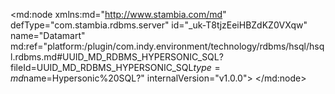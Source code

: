 <?xml version="1.0" encoding="UTF-8"?>
<md:node xmlns:md="http://www.stambia.com/md" defType="com.stambia.rdbms.server" id="_uk-T8tjzEeiHBZdKZ0VXqw" name="Datamart" md:ref="platform:/plugin/com.indy.environment/technology/rdbms/hsql/hsql.rdbms.md#UUID_MD_RDBMS_HYPERSONIC_SQL?fileId=UUID_MD_RDBMS_HYPERSONIC_SQL$type=md$name=Hypersonic%20SQL?" internalVersion="v1.0.0">
  <attribute defType="com.stambia.rdbms.server.url" id="_uk-T89jzEeiHBZdKZ0VXqw" value="jdbc:hsqldb:hsql://localhost:62211"/>
  <attribute defType="com.stambia.rdbms.server.driver" id="_uk-T9NjzEeiHBZdKZ0VXqw" value="org.hsqldb.jdbcDriver"/>
  <attribute defType="com.stambia.rdbms.server.password" id="_uk-T9djzEeiHBZdKZ0VXqw" value="3951C0D79B227B95C1DC348DD0BCE8F1"/>
  <attribute defType="com.stambia.rdbms.server.module" id="_9xvKkHbFEeqWJJXkTfAvJw" value="HSQL"/>
  <node defType="com.stambia.rdbms.schema" id="_uk-6wNjzEeiHBZdKZ0VXqw" name="LOAD_FILES">
    <attribute defType="com.stambia.rdbms.schema.name" id="_uk-6wdjzEeiHBZdKZ0VXqw" value="LOAD_FILES"/>
    <attribute defType="com.stambia.rdbms.schema.rejectMask" id="_uk-6wtjzEeiHBZdKZ0VXqw" value="R_[targetName]"/>
    <attribute defType="com.stambia.rdbms.schema.loadMask" id="_uk-6w9jzEeiHBZdKZ0VXqw" value="L[number]_[targetName]"/>
    <attribute defType="com.stambia.rdbms.schema.integrationMask" id="_uk-6xNjzEeiHBZdKZ0VXqw" value="I_[targetName]"/>
    <node defType="com.stambia.rdbms.datastore" id="_S8VHQdj0EeiHBZdKZ0VXqw" name="DATA_FILE2">
      <attribute defType="com.stambia.rdbms.datastore.name" id="_S8VuUNj0EeiHBZdKZ0VXqw" value="DATA_FILE2"/>
      <attribute defType="com.stambia.rdbms.datastore.type" id="_S8VuUdj0EeiHBZdKZ0VXqw" value="TABLE"/>
      <node defType="com.stambia.rdbms.column" id="_S8Z_wNj0EeiHBZdKZ0VXqw" name="ID_RECORD" position="1">
        <attribute defType="com.stambia.rdbms.column.name" id="_S8Z_wdj0EeiHBZdKZ0VXqw" value="ID_RECORD"/>
        <attribute defType="com.stambia.rdbms.column.nullable" id="_S8Z_wtj0EeiHBZdKZ0VXqw" value="0"/>
        <attribute defType="com.stambia.rdbms.column.digits" id="_S8Z_w9j0EeiHBZdKZ0VXqw" value="0"/>
        <attribute defType="com.stambia.rdbms.column.autoGenerated" id="_S8Z_xNj0EeiHBZdKZ0VXqw" value="false"/>
        <attribute defType="com.stambia.rdbms.column.autoIncrement" id="_S8Z_xdj0EeiHBZdKZ0VXqw" value="true"/>
        <attribute defType="com.stambia.rdbms.column.type" id="_S8Z_xtj0EeiHBZdKZ0VXqw" value="INTEGER"/>
        <attribute defType="com.stambia.rdbms.column.size" id="_S8Z_x9j0EeiHBZdKZ0VXqw" value="32"/>
      </node>
      <node defType="com.stambia.rdbms.column" id="_S8Z_yNj0EeiHBZdKZ0VXqw" name="FILE_ID" position="2">
        <attribute defType="com.stambia.rdbms.column.name" id="_S8Z_ydj0EeiHBZdKZ0VXqw" value="FILE_ID"/>
        <attribute defType="com.stambia.rdbms.column.nullable" id="_S8Z_ytj0EeiHBZdKZ0VXqw" value="1"/>
        <attribute defType="com.stambia.rdbms.column.digits" id="_S8Z_y9j0EeiHBZdKZ0VXqw" value="0"/>
        <attribute defType="com.stambia.rdbms.column.autoGenerated" id="_S8Z_zNj0EeiHBZdKZ0VXqw" value="false"/>
        <attribute defType="com.stambia.rdbms.column.autoIncrement" id="_S8am0Nj0EeiHBZdKZ0VXqw" value="false"/>
        <attribute defType="com.stambia.rdbms.column.type" id="_S8am0dj0EeiHBZdKZ0VXqw" value="INTEGER"/>
        <attribute defType="com.stambia.rdbms.column.size" id="_S8am0tj0EeiHBZdKZ0VXqw" value="32"/>
      </node>
      <node defType="com.stambia.rdbms.column" id="_S8am09j0EeiHBZdKZ0VXqw" name="LAST_NAME" position="3">
        <attribute defType="com.stambia.rdbms.column.name" id="_S8am1Nj0EeiHBZdKZ0VXqw" value="LAST_NAME"/>
        <attribute defType="com.stambia.rdbms.column.nullable" id="_S8am1dj0EeiHBZdKZ0VXqw" value="1"/>
        <attribute defType="com.stambia.rdbms.column.autoGenerated" id="_S8am1tj0EeiHBZdKZ0VXqw" value="false"/>
        <attribute defType="com.stambia.rdbms.column.autoIncrement" id="_S8am19j0EeiHBZdKZ0VXqw" value="false"/>
        <attribute defType="com.stambia.rdbms.column.type" id="_S8am2Nj0EeiHBZdKZ0VXqw" value="VARCHAR"/>
        <attribute defType="com.stambia.rdbms.column.size" id="_S8am2dj0EeiHBZdKZ0VXqw" value="100"/>
      </node>
      <node defType="com.stambia.rdbms.column" id="_S8am2tj0EeiHBZdKZ0VXqw" name="FIRST_NAME" position="4">
        <attribute defType="com.stambia.rdbms.column.name" id="_S8am29j0EeiHBZdKZ0VXqw" value="FIRST_NAME"/>
        <attribute defType="com.stambia.rdbms.column.nullable" id="_S8am3Nj0EeiHBZdKZ0VXqw" value="1"/>
        <attribute defType="com.stambia.rdbms.column.autoGenerated" id="_S8am3dj0EeiHBZdKZ0VXqw" value="false"/>
        <attribute defType="com.stambia.rdbms.column.autoIncrement" id="_S8am3tj0EeiHBZdKZ0VXqw" value="false"/>
        <attribute defType="com.stambia.rdbms.column.type" id="_S8am39j0EeiHBZdKZ0VXqw" value="VARCHAR"/>
        <attribute defType="com.stambia.rdbms.column.size" id="_S8am4Nj0EeiHBZdKZ0VXqw" value="100"/>
      </node>
      <node defType="com.stambia.rdbms.column" id="_S8am4dj0EeiHBZdKZ0VXqw" name="FILE_NAME" position="5">
        <attribute defType="com.stambia.rdbms.column.name" id="_S8am4tj0EeiHBZdKZ0VXqw" value="FILE_NAME"/>
        <attribute defType="com.stambia.rdbms.column.nullable" id="_S8am49j0EeiHBZdKZ0VXqw" value="1"/>
        <attribute defType="com.stambia.rdbms.column.autoGenerated" id="_S8am5Nj0EeiHBZdKZ0VXqw" value="false"/>
        <attribute defType="com.stambia.rdbms.column.autoIncrement" id="_S8am5dj0EeiHBZdKZ0VXqw" value="false"/>
        <attribute defType="com.stambia.rdbms.column.type" id="_S8am5tj0EeiHBZdKZ0VXqw" value="VARCHAR"/>
        <attribute defType="com.stambia.rdbms.column.size" id="_S8am59j0EeiHBZdKZ0VXqw" value="100"/>
      </node>
      <node defType="com.stambia.rdbms.column" id="_S8am6Nj0EeiHBZdKZ0VXqw" name="FILE_DATE" position="6">
        <attribute defType="com.stambia.rdbms.column.name" id="_S8am6dj0EeiHBZdKZ0VXqw" value="FILE_DATE"/>
        <attribute defType="com.stambia.rdbms.column.nullable" id="_S8am6tj0EeiHBZdKZ0VXqw" value="1"/>
        <attribute defType="com.stambia.rdbms.column.autoGenerated" id="_S8am69j0EeiHBZdKZ0VXqw" value="false"/>
        <attribute defType="com.stambia.rdbms.column.autoIncrement" id="_S8am7Nj0EeiHBZdKZ0VXqw" value="false"/>
        <attribute defType="com.stambia.rdbms.column.type" id="_S8am7dj0EeiHBZdKZ0VXqw" value="CHARACTER"/>
        <attribute defType="com.stambia.rdbms.column.size" id="_S8am7tj0EeiHBZdKZ0VXqw" value="8"/>
      </node>
      <node defType="com.stambia.rdbms.column" id="_S8am79j0EeiHBZdKZ0VXqw" name="UPDATE_DATE" position="7">
        <attribute defType="com.stambia.rdbms.column.name" id="_S8am8Nj0EeiHBZdKZ0VXqw" value="UPDATE_DATE"/>
        <attribute defType="com.stambia.rdbms.column.nullable" id="_S8am8dj0EeiHBZdKZ0VXqw" value="1"/>
        <attribute defType="com.stambia.rdbms.column.autoGenerated" id="_S8am8tj0EeiHBZdKZ0VXqw" value="false"/>
        <attribute defType="com.stambia.rdbms.column.autoIncrement" id="_S8am89j0EeiHBZdKZ0VXqw" value="false"/>
        <attribute defType="com.stambia.rdbms.column.type" id="_S8am9Nj0EeiHBZdKZ0VXqw" value="TIMESTAMP"/>
        <attribute defType="com.stambia.rdbms.column.size" id="_S8am9dj0EeiHBZdKZ0VXqw" value="26"/>
      </node>
      <node defType="com.stambia.rdbms.pk" id="_S8b08Nj0EeiHBZdKZ0VXqw" name="SYS_PK_11219">
        <node defType="com.stambia.rdbms.colref" id="_S8b08dj0EeiHBZdKZ0VXqw" position="1">
          <attribute defType="com.stambia.rdbms.colref.ref" id="_S8b08tj0EeiHBZdKZ0VXqw" ref="#_S8Z_wNj0EeiHBZdKZ0VXqw?fileId=_uk-T8tjzEeiHBZdKZ0VXqw$type=md$name=ID_RECORD?"/>
        </node>
      </node>
    </node>
    <node defType="com.stambia.rdbms.datastore" id="_S8BlQdj0EeiHBZdKZ0VXqw" name="DATA_FILE3">
      <attribute defType="com.stambia.rdbms.datastore.name" id="_S8CMUNj0EeiHBZdKZ0VXqw" value="DATA_FILE3"/>
      <attribute defType="com.stambia.rdbms.datastore.type" id="_S8CMUdj0EeiHBZdKZ0VXqw" value="TABLE"/>
      <node defType="com.stambia.rdbms.column" id="_S8SD8Nj0EeiHBZdKZ0VXqw" name="ID_RECORD" position="1">
        <attribute defType="com.stambia.rdbms.column.name" id="_S8SD8dj0EeiHBZdKZ0VXqw" value="ID_RECORD"/>
        <attribute defType="com.stambia.rdbms.column.nullable" id="_S8SD8tj0EeiHBZdKZ0VXqw" value="0"/>
        <attribute defType="com.stambia.rdbms.column.digits" id="_S8SD89j0EeiHBZdKZ0VXqw" value="0"/>
        <attribute defType="com.stambia.rdbms.column.autoGenerated" id="_S8SD9Nj0EeiHBZdKZ0VXqw" value="false"/>
        <attribute defType="com.stambia.rdbms.column.autoIncrement" id="_S8SD9dj0EeiHBZdKZ0VXqw" value="true"/>
        <attribute defType="com.stambia.rdbms.column.type" id="_S8SD9tj0EeiHBZdKZ0VXqw" value="INTEGER"/>
        <attribute defType="com.stambia.rdbms.column.size" id="_S8SD99j0EeiHBZdKZ0VXqw" value="32"/>
      </node>
      <node defType="com.stambia.rdbms.column" id="_S8SD-Nj0EeiHBZdKZ0VXqw" name="FILE_ID" position="2">
        <attribute defType="com.stambia.rdbms.column.name" id="_S8SD-dj0EeiHBZdKZ0VXqw" value="FILE_ID"/>
        <attribute defType="com.stambia.rdbms.column.nullable" id="_S8SD-tj0EeiHBZdKZ0VXqw" value="1"/>
        <attribute defType="com.stambia.rdbms.column.digits" id="_S8SD-9j0EeiHBZdKZ0VXqw" value="0"/>
        <attribute defType="com.stambia.rdbms.column.autoGenerated" id="_S8SD_Nj0EeiHBZdKZ0VXqw" value="false"/>
        <attribute defType="com.stambia.rdbms.column.autoIncrement" id="_S8SD_dj0EeiHBZdKZ0VXqw" value="false"/>
        <attribute defType="com.stambia.rdbms.column.type" id="_S8SD_tj0EeiHBZdKZ0VXqw" value="INTEGER"/>
        <attribute defType="com.stambia.rdbms.column.size" id="_S8SD_9j0EeiHBZdKZ0VXqw" value="32"/>
      </node>
      <node defType="com.stambia.rdbms.column" id="_S8SEANj0EeiHBZdKZ0VXqw" name="LAST_NAME" position="3">
        <attribute defType="com.stambia.rdbms.column.name" id="_S8SEAdj0EeiHBZdKZ0VXqw" value="LAST_NAME"/>
        <attribute defType="com.stambia.rdbms.column.nullable" id="_S8SEAtj0EeiHBZdKZ0VXqw" value="1"/>
        <attribute defType="com.stambia.rdbms.column.autoGenerated" id="_S8SEA9j0EeiHBZdKZ0VXqw" value="false"/>
        <attribute defType="com.stambia.rdbms.column.autoIncrement" id="_S8SEBNj0EeiHBZdKZ0VXqw" value="false"/>
        <attribute defType="com.stambia.rdbms.column.type" id="_S8SEBdj0EeiHBZdKZ0VXqw" value="VARCHAR"/>
        <attribute defType="com.stambia.rdbms.column.size" id="_S8SEBtj0EeiHBZdKZ0VXqw" value="100"/>
      </node>
      <node defType="com.stambia.rdbms.column" id="_S8SrANj0EeiHBZdKZ0VXqw" name="FIRST_NAME" position="4">
        <attribute defType="com.stambia.rdbms.column.name" id="_S8SrAdj0EeiHBZdKZ0VXqw" value="FIRST_NAME"/>
        <attribute defType="com.stambia.rdbms.column.nullable" id="_S8SrAtj0EeiHBZdKZ0VXqw" value="1"/>
        <attribute defType="com.stambia.rdbms.column.autoGenerated" id="_S8SrA9j0EeiHBZdKZ0VXqw" value="false"/>
        <attribute defType="com.stambia.rdbms.column.autoIncrement" id="_S8SrBNj0EeiHBZdKZ0VXqw" value="false"/>
        <attribute defType="com.stambia.rdbms.column.type" id="_S8SrBdj0EeiHBZdKZ0VXqw" value="VARCHAR"/>
        <attribute defType="com.stambia.rdbms.column.size" id="_S8SrBtj0EeiHBZdKZ0VXqw" value="100"/>
      </node>
      <node defType="com.stambia.rdbms.column" id="_S8SrB9j0EeiHBZdKZ0VXqw" name="FILE_NAME" position="5">
        <attribute defType="com.stambia.rdbms.column.name" id="_S8SrCNj0EeiHBZdKZ0VXqw" value="FILE_NAME"/>
        <attribute defType="com.stambia.rdbms.column.nullable" id="_S8SrCdj0EeiHBZdKZ0VXqw" value="1"/>
        <attribute defType="com.stambia.rdbms.column.autoGenerated" id="_S8SrCtj0EeiHBZdKZ0VXqw" value="false"/>
        <attribute defType="com.stambia.rdbms.column.autoIncrement" id="_S8SrC9j0EeiHBZdKZ0VXqw" value="false"/>
        <attribute defType="com.stambia.rdbms.column.type" id="_S8SrDNj0EeiHBZdKZ0VXqw" value="VARCHAR"/>
        <attribute defType="com.stambia.rdbms.column.size" id="_S8SrDdj0EeiHBZdKZ0VXqw" value="100"/>
      </node>
      <node defType="com.stambia.rdbms.column" id="_S8SrDtj0EeiHBZdKZ0VXqw" name="FILE_DATE" position="6">
        <attribute defType="com.stambia.rdbms.column.name" id="_S8SrD9j0EeiHBZdKZ0VXqw" value="FILE_DATE"/>
        <attribute defType="com.stambia.rdbms.column.nullable" id="_S8SrENj0EeiHBZdKZ0VXqw" value="1"/>
        <attribute defType="com.stambia.rdbms.column.autoGenerated" id="_S8SrEdj0EeiHBZdKZ0VXqw" value="false"/>
        <attribute defType="com.stambia.rdbms.column.autoIncrement" id="_S8SrEtj0EeiHBZdKZ0VXqw" value="false"/>
        <attribute defType="com.stambia.rdbms.column.type" id="_S8SrE9j0EeiHBZdKZ0VXqw" value="CHARACTER"/>
        <attribute defType="com.stambia.rdbms.column.size" id="_S8SrFNj0EeiHBZdKZ0VXqw" value="8"/>
      </node>
      <node defType="com.stambia.rdbms.column" id="_S8SrFdj0EeiHBZdKZ0VXqw" name="UPDATE_DATE" position="7">
        <attribute defType="com.stambia.rdbms.column.name" id="_S8SrFtj0EeiHBZdKZ0VXqw" value="UPDATE_DATE"/>
        <attribute defType="com.stambia.rdbms.column.nullable" id="_S8SrF9j0EeiHBZdKZ0VXqw" value="1"/>
        <attribute defType="com.stambia.rdbms.column.autoGenerated" id="_S8SrGNj0EeiHBZdKZ0VXqw" value="false"/>
        <attribute defType="com.stambia.rdbms.column.autoIncrement" id="_S8SrGdj0EeiHBZdKZ0VXqw" value="false"/>
        <attribute defType="com.stambia.rdbms.column.type" id="_S8SrGtj0EeiHBZdKZ0VXqw" value="TIMESTAMP"/>
        <attribute defType="com.stambia.rdbms.column.size" id="_S8SrG9j0EeiHBZdKZ0VXqw" value="26"/>
      </node>
      <node defType="com.stambia.rdbms.pk" id="_S8UgMNj0EeiHBZdKZ0VXqw" name="SYS_PK_11221">
        <node defType="com.stambia.rdbms.colref" id="_S8UgMdj0EeiHBZdKZ0VXqw" position="1">
          <attribute defType="com.stambia.rdbms.colref.ref" id="_S8UgMtj0EeiHBZdKZ0VXqw" ref="#_S8SD8Nj0EeiHBZdKZ0VXqw?fileId=_uk-T8tjzEeiHBZdKZ0VXqw$type=md$name=ID_RECORD?"/>
        </node>
      </node>
    </node>
    <node defType="com.stambia.rdbms.datastore" id="_S8dDEdj0EeiHBZdKZ0VXqw" name="DATA_FILE1">
      <attribute defType="com.stambia.rdbms.datastore.name" id="_S8dDEtj0EeiHBZdKZ0VXqw" value="DATA_FILE1"/>
      <attribute defType="com.stambia.rdbms.datastore.type" id="_S8dDE9j0EeiHBZdKZ0VXqw" value="TABLE"/>
      <node defType="com.stambia.rdbms.column" id="_S8hUgNj0EeiHBZdKZ0VXqw" name="ID_RECORD" position="1">
        <attribute defType="com.stambia.rdbms.column.name" id="_S8hUgdj0EeiHBZdKZ0VXqw" value="ID_RECORD"/>
        <attribute defType="com.stambia.rdbms.column.nullable" id="_S8hUgtj0EeiHBZdKZ0VXqw" value="0"/>
        <attribute defType="com.stambia.rdbms.column.digits" id="_S8hUg9j0EeiHBZdKZ0VXqw" value="0"/>
        <attribute defType="com.stambia.rdbms.column.autoGenerated" id="_S8hUhNj0EeiHBZdKZ0VXqw" value="false"/>
        <attribute defType="com.stambia.rdbms.column.autoIncrement" id="_S8hUhdj0EeiHBZdKZ0VXqw" value="true"/>
        <attribute defType="com.stambia.rdbms.column.type" id="_S8hUhtj0EeiHBZdKZ0VXqw" value="INTEGER"/>
        <attribute defType="com.stambia.rdbms.column.size" id="_S8hUh9j0EeiHBZdKZ0VXqw" value="32"/>
      </node>
      <node defType="com.stambia.rdbms.column" id="_S8hUiNj0EeiHBZdKZ0VXqw" name="FILE_ID" position="2">
        <attribute defType="com.stambia.rdbms.column.name" id="_S8hUidj0EeiHBZdKZ0VXqw" value="FILE_ID"/>
        <attribute defType="com.stambia.rdbms.column.nullable" id="_S8hUitj0EeiHBZdKZ0VXqw" value="1"/>
        <attribute defType="com.stambia.rdbms.column.digits" id="_S8hUi9j0EeiHBZdKZ0VXqw" value="0"/>
        <attribute defType="com.stambia.rdbms.column.autoGenerated" id="_S8hUjNj0EeiHBZdKZ0VXqw" value="false"/>
        <attribute defType="com.stambia.rdbms.column.autoIncrement" id="_S8hUjdj0EeiHBZdKZ0VXqw" value="false"/>
        <attribute defType="com.stambia.rdbms.column.type" id="_S8hUjtj0EeiHBZdKZ0VXqw" value="INTEGER"/>
        <attribute defType="com.stambia.rdbms.column.size" id="_S8hUj9j0EeiHBZdKZ0VXqw" value="32"/>
      </node>
      <node defType="com.stambia.rdbms.column" id="_S8hUkNj0EeiHBZdKZ0VXqw" name="LAST_NAME" position="3">
        <attribute defType="com.stambia.rdbms.column.name" id="_S8hUkdj0EeiHBZdKZ0VXqw" value="LAST_NAME"/>
        <attribute defType="com.stambia.rdbms.column.nullable" id="_S8hUktj0EeiHBZdKZ0VXqw" value="1"/>
        <attribute defType="com.stambia.rdbms.column.autoGenerated" id="_S8hUk9j0EeiHBZdKZ0VXqw" value="false"/>
        <attribute defType="com.stambia.rdbms.column.autoIncrement" id="_S8hUlNj0EeiHBZdKZ0VXqw" value="false"/>
        <attribute defType="com.stambia.rdbms.column.type" id="_S8hUldj0EeiHBZdKZ0VXqw" value="VARCHAR"/>
        <attribute defType="com.stambia.rdbms.column.size" id="_S8hUltj0EeiHBZdKZ0VXqw" value="100"/>
      </node>
      <node defType="com.stambia.rdbms.column" id="_S8h7kNj0EeiHBZdKZ0VXqw" name="FIRST_NAME" position="4">
        <attribute defType="com.stambia.rdbms.column.name" id="_S8h7kdj0EeiHBZdKZ0VXqw" value="FIRST_NAME"/>
        <attribute defType="com.stambia.rdbms.column.nullable" id="_S8h7ktj0EeiHBZdKZ0VXqw" value="1"/>
        <attribute defType="com.stambia.rdbms.column.autoGenerated" id="_S8h7k9j0EeiHBZdKZ0VXqw" value="false"/>
        <attribute defType="com.stambia.rdbms.column.autoIncrement" id="_S8h7lNj0EeiHBZdKZ0VXqw" value="false"/>
        <attribute defType="com.stambia.rdbms.column.type" id="_S8h7ldj0EeiHBZdKZ0VXqw" value="VARCHAR"/>
        <attribute defType="com.stambia.rdbms.column.size" id="_S8h7ltj0EeiHBZdKZ0VXqw" value="100"/>
      </node>
      <node defType="com.stambia.rdbms.column" id="_S8h7l9j0EeiHBZdKZ0VXqw" name="FILE_NAME" position="5">
        <attribute defType="com.stambia.rdbms.column.name" id="_S8h7mNj0EeiHBZdKZ0VXqw" value="FILE_NAME"/>
        <attribute defType="com.stambia.rdbms.column.nullable" id="_S8h7mdj0EeiHBZdKZ0VXqw" value="1"/>
        <attribute defType="com.stambia.rdbms.column.autoGenerated" id="_S8h7mtj0EeiHBZdKZ0VXqw" value="false"/>
        <attribute defType="com.stambia.rdbms.column.autoIncrement" id="_S8h7m9j0EeiHBZdKZ0VXqw" value="false"/>
        <attribute defType="com.stambia.rdbms.column.type" id="_S8h7nNj0EeiHBZdKZ0VXqw" value="VARCHAR"/>
        <attribute defType="com.stambia.rdbms.column.size" id="_S8h7ndj0EeiHBZdKZ0VXqw" value="100"/>
      </node>
      <node defType="com.stambia.rdbms.column" id="_S8h7ntj0EeiHBZdKZ0VXqw" name="FILE_DATE" position="6">
        <attribute defType="com.stambia.rdbms.column.name" id="_S8h7n9j0EeiHBZdKZ0VXqw" value="FILE_DATE"/>
        <attribute defType="com.stambia.rdbms.column.nullable" id="_S8h7oNj0EeiHBZdKZ0VXqw" value="1"/>
        <attribute defType="com.stambia.rdbms.column.autoGenerated" id="_S8h7odj0EeiHBZdKZ0VXqw" value="false"/>
        <attribute defType="com.stambia.rdbms.column.autoIncrement" id="_S8h7otj0EeiHBZdKZ0VXqw" value="false"/>
        <attribute defType="com.stambia.rdbms.column.type" id="_S8h7o9j0EeiHBZdKZ0VXqw" value="CHARACTER"/>
        <attribute defType="com.stambia.rdbms.column.size" id="_S8h7pNj0EeiHBZdKZ0VXqw" value="8"/>
      </node>
      <node defType="com.stambia.rdbms.column" id="_S8h7pdj0EeiHBZdKZ0VXqw" name="UPDATE_DATE" position="7">
        <attribute defType="com.stambia.rdbms.column.name" id="_S8h7ptj0EeiHBZdKZ0VXqw" value="UPDATE_DATE"/>
        <attribute defType="com.stambia.rdbms.column.nullable" id="_S8h7p9j0EeiHBZdKZ0VXqw" value="1"/>
        <attribute defType="com.stambia.rdbms.column.autoGenerated" id="_S8h7qNj0EeiHBZdKZ0VXqw" value="false"/>
        <attribute defType="com.stambia.rdbms.column.autoIncrement" id="_S8h7qdj0EeiHBZdKZ0VXqw" value="false"/>
        <attribute defType="com.stambia.rdbms.column.type" id="_S8h7qtj0EeiHBZdKZ0VXqw" value="TIMESTAMP"/>
        <attribute defType="com.stambia.rdbms.column.size" id="_S8h7q9j0EeiHBZdKZ0VXqw" value="26"/>
      </node>
      <node defType="com.stambia.rdbms.pk" id="_S8iioNj0EeiHBZdKZ0VXqw" name="SYS_PK_11217">
        <node defType="com.stambia.rdbms.colref" id="_S8iiodj0EeiHBZdKZ0VXqw" position="1">
          <attribute defType="com.stambia.rdbms.colref.ref" id="_S8iiotj0EeiHBZdKZ0VXqw" ref="#_S8hUgNj0EeiHBZdKZ0VXqw?fileId=_uk-T8tjzEeiHBZdKZ0VXqw$type=md$name=ID_RECORD?"/>
        </node>
      </node>
    </node>
    <node defType="com.stambia.rdbms.datastore" id="_a79Bgdj6EeiHBZdKZ0VXqw" name="IND_SESSION_FILE_OP_LST">
      <attribute defType="com.stambia.rdbms.datastore.name" id="_a79Bgtj6EeiHBZdKZ0VXqw" value="IND_SESSION_FILE_OP_LST"/>
      <attribute defType="com.stambia.rdbms.datastore.type" id="_a79Bg9j6EeiHBZdKZ0VXqw" value="TABLE"/>
      <node defType="com.stambia.rdbms.column" id="_a8JOwNj6EeiHBZdKZ0VXqw" name="SESS_ID" position="1">
        <attribute defType="com.stambia.rdbms.column.name" id="_a8JOwdj6EeiHBZdKZ0VXqw" value="SESS_ID"/>
        <attribute defType="com.stambia.rdbms.column.nullable" id="_a8JOwtj6EeiHBZdKZ0VXqw" value="1"/>
        <attribute defType="com.stambia.rdbms.column.autoGenerated" id="_a8JOw9j6EeiHBZdKZ0VXqw" value="false"/>
        <attribute defType="com.stambia.rdbms.column.autoIncrement" id="_a8JOxNj6EeiHBZdKZ0VXqw" value="false"/>
        <attribute defType="com.stambia.rdbms.column.type" id="_a8JOxdj6EeiHBZdKZ0VXqw" value="VARCHAR"/>
        <attribute defType="com.stambia.rdbms.column.size" id="_a8JOxtj6EeiHBZdKZ0VXqw" value="50"/>
      </node>
      <node defType="com.stambia.rdbms.column" id="_a8J10Nj6EeiHBZdKZ0VXqw" name="SESS_NAME" position="2">
        <attribute defType="com.stambia.rdbms.column.name" id="_a8J10dj6EeiHBZdKZ0VXqw" value="SESS_NAME"/>
        <attribute defType="com.stambia.rdbms.column.nullable" id="_a8J10tj6EeiHBZdKZ0VXqw" value="1"/>
        <attribute defType="com.stambia.rdbms.column.autoGenerated" id="_a8J109j6EeiHBZdKZ0VXqw" value="false"/>
        <attribute defType="com.stambia.rdbms.column.autoIncrement" id="_a8J11Nj6EeiHBZdKZ0VXqw" value="false"/>
        <attribute defType="com.stambia.rdbms.column.type" id="_a8J11dj6EeiHBZdKZ0VXqw" value="VARCHAR"/>
        <attribute defType="com.stambia.rdbms.column.size" id="_a8J11tj6EeiHBZdKZ0VXqw" value="255"/>
      </node>
      <node defType="com.stambia.rdbms.column" id="_a8J119j6EeiHBZdKZ0VXqw" name="ACT_ID" position="3">
        <attribute defType="com.stambia.rdbms.column.name" id="_a8J12Nj6EeiHBZdKZ0VXqw" value="ACT_ID"/>
        <attribute defType="com.stambia.rdbms.column.nullable" id="_a8J12dj6EeiHBZdKZ0VXqw" value="1"/>
        <attribute defType="com.stambia.rdbms.column.autoGenerated" id="_a8J12tj6EeiHBZdKZ0VXqw" value="false"/>
        <attribute defType="com.stambia.rdbms.column.autoIncrement" id="_a8J129j6EeiHBZdKZ0VXqw" value="false"/>
        <attribute defType="com.stambia.rdbms.column.type" id="_a8J13Nj6EeiHBZdKZ0VXqw" value="VARCHAR"/>
        <attribute defType="com.stambia.rdbms.column.size" id="_a8J13dj6EeiHBZdKZ0VXqw" value="50"/>
      </node>
      <node defType="com.stambia.rdbms.column" id="_a8Kc4Nj6EeiHBZdKZ0VXqw" name="ACT_NAME" position="4">
        <attribute defType="com.stambia.rdbms.column.name" id="_a8Kc4dj6EeiHBZdKZ0VXqw" value="ACT_NAME"/>
        <attribute defType="com.stambia.rdbms.column.nullable" id="_a8Kc4tj6EeiHBZdKZ0VXqw" value="1"/>
        <attribute defType="com.stambia.rdbms.column.autoGenerated" id="_a8Kc49j6EeiHBZdKZ0VXqw" value="false"/>
        <attribute defType="com.stambia.rdbms.column.autoIncrement" id="_a8Kc5Nj6EeiHBZdKZ0VXqw" value="false"/>
        <attribute defType="com.stambia.rdbms.column.type" id="_a8Kc5dj6EeiHBZdKZ0VXqw" value="VARCHAR"/>
        <attribute defType="com.stambia.rdbms.column.size" id="_a8Kc5tj6EeiHBZdKZ0VXqw" value="255"/>
      </node>
      <node defType="com.stambia.rdbms.column" id="_a8LrANj6EeiHBZdKZ0VXqw" name="ACT_ITER" position="5">
        <attribute defType="com.stambia.rdbms.column.name" id="_a8LrAdj6EeiHBZdKZ0VXqw" value="ACT_ITER"/>
        <attribute defType="com.stambia.rdbms.column.nullable" id="_a8LrAtj6EeiHBZdKZ0VXqw" value="1"/>
        <attribute defType="com.stambia.rdbms.column.digits" id="_a8LrA9j6EeiHBZdKZ0VXqw" value="0"/>
        <attribute defType="com.stambia.rdbms.column.autoGenerated" id="_a8LrBNj6EeiHBZdKZ0VXqw" value="false"/>
        <attribute defType="com.stambia.rdbms.column.autoIncrement" id="_a8LrBdj6EeiHBZdKZ0VXqw" value="false"/>
        <attribute defType="com.stambia.rdbms.column.type" id="_a8LrBtj6EeiHBZdKZ0VXqw" value="NUMERIC"/>
        <attribute defType="com.stambia.rdbms.column.size" id="_a8LrB9j6EeiHBZdKZ0VXqw" value="10"/>
      </node>
      <node defType="com.stambia.rdbms.column" id="_a8LrCNj6EeiHBZdKZ0VXqw" name="FILE_ID" position="6">
        <attribute defType="com.stambia.rdbms.column.name" id="_a8LrCdj6EeiHBZdKZ0VXqw" value="FILE_ID"/>
        <attribute defType="com.stambia.rdbms.column.nullable" id="_a8LrCtj6EeiHBZdKZ0VXqw" value="1"/>
        <attribute defType="com.stambia.rdbms.column.digits" id="_a8LrC9j6EeiHBZdKZ0VXqw" value="0"/>
        <attribute defType="com.stambia.rdbms.column.autoGenerated" id="_a8LrDNj6EeiHBZdKZ0VXqw" value="false"/>
        <attribute defType="com.stambia.rdbms.column.autoIncrement" id="_a8LrDdj6EeiHBZdKZ0VXqw" value="false"/>
        <attribute defType="com.stambia.rdbms.column.type" id="_a8LrDtj6EeiHBZdKZ0VXqw" value="NUMERIC"/>
        <attribute defType="com.stambia.rdbms.column.size" id="_a8LrD9j6EeiHBZdKZ0VXqw" value="10"/>
      </node>
      <node defType="com.stambia.rdbms.column" id="_a8MSENj6EeiHBZdKZ0VXqw" name="FILE_OPERATION" position="7">
        <attribute defType="com.stambia.rdbms.column.name" id="_a8MSEdj6EeiHBZdKZ0VXqw" value="FILE_OPERATION"/>
        <attribute defType="com.stambia.rdbms.column.nullable" id="_a8MSEtj6EeiHBZdKZ0VXqw" value="1"/>
        <attribute defType="com.stambia.rdbms.column.autoGenerated" id="_a8MSE9j6EeiHBZdKZ0VXqw" value="false"/>
        <attribute defType="com.stambia.rdbms.column.autoIncrement" id="_a8MSFNj6EeiHBZdKZ0VXqw" value="false"/>
        <attribute defType="com.stambia.rdbms.column.type" id="_a8MSFdj6EeiHBZdKZ0VXqw" value="VARCHAR"/>
        <attribute defType="com.stambia.rdbms.column.size" id="_a8MSFtj6EeiHBZdKZ0VXqw" value="50"/>
      </node>
      <node defType="com.stambia.rdbms.column" id="_a8MSF9j6EeiHBZdKZ0VXqw" name="FILE_NAME" position="8">
        <attribute defType="com.stambia.rdbms.column.name" id="_a8MSGNj6EeiHBZdKZ0VXqw" value="FILE_NAME"/>
        <attribute defType="com.stambia.rdbms.column.nullable" id="_a8MSGdj6EeiHBZdKZ0VXqw" value="1"/>
        <attribute defType="com.stambia.rdbms.column.autoGenerated" id="_a8MSGtj6EeiHBZdKZ0VXqw" value="false"/>
        <attribute defType="com.stambia.rdbms.column.autoIncrement" id="_a8MSG9j6EeiHBZdKZ0VXqw" value="false"/>
        <attribute defType="com.stambia.rdbms.column.type" id="_a8MSHNj6EeiHBZdKZ0VXqw" value="VARCHAR"/>
        <attribute defType="com.stambia.rdbms.column.size" id="_a8MSHdj6EeiHBZdKZ0VXqw" value="255"/>
      </node>
      <node defType="com.stambia.rdbms.column" id="_a8MSHtj6EeiHBZdKZ0VXqw" name="FILE_DIR" position="9">
        <attribute defType="com.stambia.rdbms.column.name" id="_a8MSH9j6EeiHBZdKZ0VXqw" value="FILE_DIR"/>
        <attribute defType="com.stambia.rdbms.column.nullable" id="_a8MSINj6EeiHBZdKZ0VXqw" value="1"/>
        <attribute defType="com.stambia.rdbms.column.autoGenerated" id="_a8MSIdj6EeiHBZdKZ0VXqw" value="false"/>
        <attribute defType="com.stambia.rdbms.column.autoIncrement" id="_a8MSItj6EeiHBZdKZ0VXqw" value="false"/>
        <attribute defType="com.stambia.rdbms.column.type" id="_a8MSI9j6EeiHBZdKZ0VXqw" value="VARCHAR"/>
        <attribute defType="com.stambia.rdbms.column.size" id="_a8MSJNj6EeiHBZdKZ0VXqw" value="255"/>
      </node>
      <node defType="com.stambia.rdbms.column" id="_a8M5INj6EeiHBZdKZ0VXqw" name="FILE_FROM_DIR" position="10">
        <attribute defType="com.stambia.rdbms.column.name" id="_a8M5Idj6EeiHBZdKZ0VXqw" value="FILE_FROM_DIR"/>
        <attribute defType="com.stambia.rdbms.column.nullable" id="_a8M5Itj6EeiHBZdKZ0VXqw" value="1"/>
        <attribute defType="com.stambia.rdbms.column.autoGenerated" id="_a8M5I9j6EeiHBZdKZ0VXqw" value="false"/>
        <attribute defType="com.stambia.rdbms.column.autoIncrement" id="_a8M5JNj6EeiHBZdKZ0VXqw" value="false"/>
        <attribute defType="com.stambia.rdbms.column.type" id="_a8M5Jdj6EeiHBZdKZ0VXqw" value="VARCHAR"/>
        <attribute defType="com.stambia.rdbms.column.size" id="_a8M5Jtj6EeiHBZdKZ0VXqw" value="255"/>
      </node>
      <node defType="com.stambia.rdbms.column" id="_a8M5J9j6EeiHBZdKZ0VXqw" name="FILE_FROM_FILE" position="11">
        <attribute defType="com.stambia.rdbms.column.name" id="_a8M5KNj6EeiHBZdKZ0VXqw" value="FILE_FROM_FILE"/>
        <attribute defType="com.stambia.rdbms.column.nullable" id="_a8M5Kdj6EeiHBZdKZ0VXqw" value="1"/>
        <attribute defType="com.stambia.rdbms.column.autoGenerated" id="_a8M5Ktj6EeiHBZdKZ0VXqw" value="false"/>
        <attribute defType="com.stambia.rdbms.column.autoIncrement" id="_a8M5K9j6EeiHBZdKZ0VXqw" value="false"/>
        <attribute defType="com.stambia.rdbms.column.type" id="_a8M5LNj6EeiHBZdKZ0VXqw" value="VARCHAR"/>
        <attribute defType="com.stambia.rdbms.column.size" id="_a8M5Ldj6EeiHBZdKZ0VXqw" value="255"/>
      </node>
      <node defType="com.stambia.rdbms.column" id="_a8M5Ltj6EeiHBZdKZ0VXqw" name="FILE_TO_DIR" position="12">
        <attribute defType="com.stambia.rdbms.column.name" id="_a8M5L9j6EeiHBZdKZ0VXqw" value="FILE_TO_DIR"/>
        <attribute defType="com.stambia.rdbms.column.nullable" id="_a8M5MNj6EeiHBZdKZ0VXqw" value="1"/>
        <attribute defType="com.stambia.rdbms.column.autoGenerated" id="_a8M5Mdj6EeiHBZdKZ0VXqw" value="false"/>
        <attribute defType="com.stambia.rdbms.column.autoIncrement" id="_a8M5Mtj6EeiHBZdKZ0VXqw" value="false"/>
        <attribute defType="com.stambia.rdbms.column.type" id="_a8M5M9j6EeiHBZdKZ0VXqw" value="VARCHAR"/>
        <attribute defType="com.stambia.rdbms.column.size" id="_a8M5NNj6EeiHBZdKZ0VXqw" value="255"/>
      </node>
      <node defType="com.stambia.rdbms.column" id="_a8M5Ndj6EeiHBZdKZ0VXqw" name="FILE_TO_FILE" position="13">
        <attribute defType="com.stambia.rdbms.column.name" id="_a8M5Ntj6EeiHBZdKZ0VXqw" value="FILE_TO_FILE"/>
        <attribute defType="com.stambia.rdbms.column.nullable" id="_a8M5N9j6EeiHBZdKZ0VXqw" value="1"/>
        <attribute defType="com.stambia.rdbms.column.autoGenerated" id="_a8M5ONj6EeiHBZdKZ0VXqw" value="false"/>
        <attribute defType="com.stambia.rdbms.column.autoIncrement" id="_a8M5Odj6EeiHBZdKZ0VXqw" value="false"/>
        <attribute defType="com.stambia.rdbms.column.type" id="_a8M5Otj6EeiHBZdKZ0VXqw" value="VARCHAR"/>
        <attribute defType="com.stambia.rdbms.column.size" id="_a8M5O9j6EeiHBZdKZ0VXqw" value="255"/>
      </node>
      <node defType="com.stambia.rdbms.column" id="_a8NgMNj6EeiHBZdKZ0VXqw" name="FILE_OPERATION_DATE" position="14">
        <attribute defType="com.stambia.rdbms.column.name" id="_a8NgMdj6EeiHBZdKZ0VXqw" value="FILE_OPERATION_DATE"/>
        <attribute defType="com.stambia.rdbms.column.nullable" id="_a8NgMtj6EeiHBZdKZ0VXqw" value="1"/>
        <attribute defType="com.stambia.rdbms.column.autoGenerated" id="_a8NgM9j6EeiHBZdKZ0VXqw" value="false"/>
        <attribute defType="com.stambia.rdbms.column.autoIncrement" id="_a8NgNNj6EeiHBZdKZ0VXqw" value="false"/>
        <attribute defType="com.stambia.rdbms.column.type" id="_a8NgNdj6EeiHBZdKZ0VXqw" value="VARCHAR"/>
        <attribute defType="com.stambia.rdbms.column.size" id="_a8NgNtj6EeiHBZdKZ0VXqw" value="25"/>
      </node>
      <node defType="com.stambia.rdbms.column" id="_a8NgN9j6EeiHBZdKZ0VXqw" name="STATUS" position="15">
        <attribute defType="com.stambia.rdbms.column.name" id="_a8NgONj6EeiHBZdKZ0VXqw" value="STATUS"/>
        <attribute defType="com.stambia.rdbms.column.nullable" id="_a8NgOdj6EeiHBZdKZ0VXqw" value="1"/>
        <attribute defType="com.stambia.rdbms.column.autoGenerated" id="_a8NgOtj6EeiHBZdKZ0VXqw" value="false"/>
        <attribute defType="com.stambia.rdbms.column.autoIncrement" id="_a8NgO9j6EeiHBZdKZ0VXqw" value="false"/>
        <attribute defType="com.stambia.rdbms.column.type" id="_a8NgPNj6EeiHBZdKZ0VXqw" value="VARCHAR"/>
        <attribute defType="com.stambia.rdbms.column.size" id="_a8NgPdj6EeiHBZdKZ0VXqw" value="35"/>
      </node>
      <node defType="com.stambia.rdbms.column" id="_a8NgPtj6EeiHBZdKZ0VXqw" name="STATUS_COMMENT" position="16">
        <attribute defType="com.stambia.rdbms.column.name" id="_a8NgP9j6EeiHBZdKZ0VXqw" value="STATUS_COMMENT"/>
        <attribute defType="com.stambia.rdbms.column.nullable" id="_a8NgQNj6EeiHBZdKZ0VXqw" value="1"/>
        <attribute defType="com.stambia.rdbms.column.autoGenerated" id="_a8NgQdj6EeiHBZdKZ0VXqw" value="false"/>
        <attribute defType="com.stambia.rdbms.column.autoIncrement" id="_a8NgQtj6EeiHBZdKZ0VXqw" value="false"/>
        <attribute defType="com.stambia.rdbms.column.type" id="_a8NgQ9j6EeiHBZdKZ0VXqw" value="VARCHAR"/>
        <attribute defType="com.stambia.rdbms.column.size" id="_a8NgRNj6EeiHBZdKZ0VXqw" value="255"/>
      </node>
      <node defType="com.stambia.rdbms.column" id="_a8NgRdj6EeiHBZdKZ0VXqw" name="STATUS_DATE" position="17">
        <attribute defType="com.stambia.rdbms.column.name" id="_a8NgRtj6EeiHBZdKZ0VXqw" value="STATUS_DATE"/>
        <attribute defType="com.stambia.rdbms.column.nullable" id="_a8OHQNj6EeiHBZdKZ0VXqw" value="1"/>
        <attribute defType="com.stambia.rdbms.column.autoGenerated" id="_a8OHQdj6EeiHBZdKZ0VXqw" value="false"/>
        <attribute defType="com.stambia.rdbms.column.autoIncrement" id="_a8OHQtj6EeiHBZdKZ0VXqw" value="false"/>
        <attribute defType="com.stambia.rdbms.column.type" id="_a8OHQ9j6EeiHBZdKZ0VXqw" value="VARCHAR"/>
        <attribute defType="com.stambia.rdbms.column.size" id="_a8OHRNj6EeiHBZdKZ0VXqw" value="25"/>
      </node>
      <node defType="com.stambia.rdbms.column" id="_a8OHRdj6EeiHBZdKZ0VXqw" name="USER_COMMENT" position="18">
        <attribute defType="com.stambia.rdbms.column.name" id="_a8OHRtj6EeiHBZdKZ0VXqw" value="USER_COMMENT"/>
        <attribute defType="com.stambia.rdbms.column.nullable" id="_a8OHR9j6EeiHBZdKZ0VXqw" value="1"/>
        <attribute defType="com.stambia.rdbms.column.autoGenerated" id="_a8OHSNj6EeiHBZdKZ0VXqw" value="false"/>
        <attribute defType="com.stambia.rdbms.column.autoIncrement" id="_a8OHSdj6EeiHBZdKZ0VXqw" value="false"/>
        <attribute defType="com.stambia.rdbms.column.type" id="_a8OHStj6EeiHBZdKZ0VXqw" value="VARCHAR"/>
        <attribute defType="com.stambia.rdbms.column.size" id="_a8OHS9j6EeiHBZdKZ0VXqw" value="255"/>
      </node>
      <node defType="com.stambia.rdbms.column" id="_a8OHTNj6EeiHBZdKZ0VXqw" name="USER_FLAG" position="19">
        <attribute defType="com.stambia.rdbms.column.name" id="_a8OHTdj6EeiHBZdKZ0VXqw" value="USER_FLAG"/>
        <attribute defType="com.stambia.rdbms.column.nullable" id="_a8OHTtj6EeiHBZdKZ0VXqw" value="1"/>
        <attribute defType="com.stambia.rdbms.column.autoGenerated" id="_a8OHT9j6EeiHBZdKZ0VXqw" value="false"/>
        <attribute defType="com.stambia.rdbms.column.autoIncrement" id="_a8OHUNj6EeiHBZdKZ0VXqw" value="false"/>
        <attribute defType="com.stambia.rdbms.column.type" id="_a8OHUdj6EeiHBZdKZ0VXqw" value="VARCHAR"/>
        <attribute defType="com.stambia.rdbms.column.size" id="_a8OHUtj6EeiHBZdKZ0VXqw" value="35"/>
      </node>
      <node defType="com.stambia.rdbms.column" id="_a8OHU9j6EeiHBZdKZ0VXqw" name="USER_DATE" position="20">
        <attribute defType="com.stambia.rdbms.column.name" id="_a8OHVNj6EeiHBZdKZ0VXqw" value="USER_DATE"/>
        <attribute defType="com.stambia.rdbms.column.nullable" id="_a8OHVdj6EeiHBZdKZ0VXqw" value="1"/>
        <attribute defType="com.stambia.rdbms.column.autoGenerated" id="_a8OHVtj6EeiHBZdKZ0VXqw" value="false"/>
        <attribute defType="com.stambia.rdbms.column.autoIncrement" id="_a8OHV9j6EeiHBZdKZ0VXqw" value="false"/>
        <attribute defType="com.stambia.rdbms.column.type" id="_a8OHWNj6EeiHBZdKZ0VXqw" value="VARCHAR"/>
        <attribute defType="com.stambia.rdbms.column.size" id="_a8OHWdj6EeiHBZdKZ0VXqw" value="25"/>
      </node>
      <node defType="com.stambia.rdbms.column" id="_a8OHWtj6EeiHBZdKZ0VXqw" name="FILE_IS_HIDDEN" position="21">
        <attribute defType="com.stambia.rdbms.column.name" id="_a8OuUNj6EeiHBZdKZ0VXqw" value="FILE_IS_HIDDEN"/>
        <attribute defType="com.stambia.rdbms.column.nullable" id="_a8OuUdj6EeiHBZdKZ0VXqw" value="1"/>
        <attribute defType="com.stambia.rdbms.column.digits" id="_a8OuUtj6EeiHBZdKZ0VXqw" value="0"/>
        <attribute defType="com.stambia.rdbms.column.autoGenerated" id="_a8OuU9j6EeiHBZdKZ0VXqw" value="false"/>
        <attribute defType="com.stambia.rdbms.column.autoIncrement" id="_a8OuVNj6EeiHBZdKZ0VXqw" value="false"/>
        <attribute defType="com.stambia.rdbms.column.type" id="_a8OuVdj6EeiHBZdKZ0VXqw" value="NUMERIC"/>
        <attribute defType="com.stambia.rdbms.column.size" id="_a8OuVtj6EeiHBZdKZ0VXqw" value="1"/>
      </node>
      <node defType="com.stambia.rdbms.column" id="_a8OuV9j6EeiHBZdKZ0VXqw" name="FILE_LAST_MODIFIED" position="22">
        <attribute defType="com.stambia.rdbms.column.name" id="_a8OuWNj6EeiHBZdKZ0VXqw" value="FILE_LAST_MODIFIED"/>
        <attribute defType="com.stambia.rdbms.column.nullable" id="_a8OuWdj6EeiHBZdKZ0VXqw" value="1"/>
        <attribute defType="com.stambia.rdbms.column.digits" id="_a8OuWtj6EeiHBZdKZ0VXqw" value="0"/>
        <attribute defType="com.stambia.rdbms.column.autoGenerated" id="_a8OuW9j6EeiHBZdKZ0VXqw" value="false"/>
        <attribute defType="com.stambia.rdbms.column.autoIncrement" id="_a8OuXNj6EeiHBZdKZ0VXqw" value="false"/>
        <attribute defType="com.stambia.rdbms.column.type" id="_a8OuXdj6EeiHBZdKZ0VXqw" value="NUMERIC"/>
        <attribute defType="com.stambia.rdbms.column.size" id="_a8OuXtj6EeiHBZdKZ0VXqw" value="20"/>
      </node>
      <node defType="com.stambia.rdbms.column" id="_a8OuX9j6EeiHBZdKZ0VXqw" name="FILE_LAST_MODIFIED_DATE" position="23">
        <attribute defType="com.stambia.rdbms.column.name" id="_a8OuYNj6EeiHBZdKZ0VXqw" value="FILE_LAST_MODIFIED_DATE"/>
        <attribute defType="com.stambia.rdbms.column.nullable" id="_a8OuYdj6EeiHBZdKZ0VXqw" value="1"/>
        <attribute defType="com.stambia.rdbms.column.autoGenerated" id="_a8OuYtj6EeiHBZdKZ0VXqw" value="false"/>
        <attribute defType="com.stambia.rdbms.column.autoIncrement" id="_a8OuY9j6EeiHBZdKZ0VXqw" value="false"/>
        <attribute defType="com.stambia.rdbms.column.type" id="_a8OuZNj6EeiHBZdKZ0VXqw" value="VARCHAR"/>
        <attribute defType="com.stambia.rdbms.column.size" id="_a8OuZdj6EeiHBZdKZ0VXqw" value="25"/>
      </node>
      <node defType="com.stambia.rdbms.column" id="_a8OuZtj6EeiHBZdKZ0VXqw" name="FILE_CAN_READ" position="24">
        <attribute defType="com.stambia.rdbms.column.name" id="_a8OuZ9j6EeiHBZdKZ0VXqw" value="FILE_CAN_READ"/>
        <attribute defType="com.stambia.rdbms.column.nullable" id="_a8OuaNj6EeiHBZdKZ0VXqw" value="1"/>
        <attribute defType="com.stambia.rdbms.column.digits" id="_a8Ouadj6EeiHBZdKZ0VXqw" value="0"/>
        <attribute defType="com.stambia.rdbms.column.autoGenerated" id="_a8Ouatj6EeiHBZdKZ0VXqw" value="false"/>
        <attribute defType="com.stambia.rdbms.column.autoIncrement" id="_a8Oua9j6EeiHBZdKZ0VXqw" value="false"/>
        <attribute defType="com.stambia.rdbms.column.type" id="_a8OubNj6EeiHBZdKZ0VXqw" value="NUMERIC"/>
        <attribute defType="com.stambia.rdbms.column.size" id="_a8Oubdj6EeiHBZdKZ0VXqw" value="1"/>
      </node>
      <node defType="com.stambia.rdbms.column" id="_a8PVYNj6EeiHBZdKZ0VXqw" name="FILE_CAN_WRITE" position="25">
        <attribute defType="com.stambia.rdbms.column.name" id="_a8PVYdj6EeiHBZdKZ0VXqw" value="FILE_CAN_WRITE"/>
        <attribute defType="com.stambia.rdbms.column.nullable" id="_a8PVYtj6EeiHBZdKZ0VXqw" value="1"/>
        <attribute defType="com.stambia.rdbms.column.digits" id="_a8PVY9j6EeiHBZdKZ0VXqw" value="0"/>
        <attribute defType="com.stambia.rdbms.column.autoGenerated" id="_a8PVZNj6EeiHBZdKZ0VXqw" value="false"/>
        <attribute defType="com.stambia.rdbms.column.autoIncrement" id="_a8PVZdj6EeiHBZdKZ0VXqw" value="false"/>
        <attribute defType="com.stambia.rdbms.column.type" id="_a8PVZtj6EeiHBZdKZ0VXqw" value="NUMERIC"/>
        <attribute defType="com.stambia.rdbms.column.size" id="_a8PVZ9j6EeiHBZdKZ0VXqw" value="1"/>
      </node>
      <node defType="com.stambia.rdbms.column" id="_a8PVaNj6EeiHBZdKZ0VXqw" name="FILE_CAN_EXECUTE" position="26">
        <attribute defType="com.stambia.rdbms.column.name" id="_a8PVadj6EeiHBZdKZ0VXqw" value="FILE_CAN_EXECUTE"/>
        <attribute defType="com.stambia.rdbms.column.nullable" id="_a8PVatj6EeiHBZdKZ0VXqw" value="1"/>
        <attribute defType="com.stambia.rdbms.column.digits" id="_a8PVa9j6EeiHBZdKZ0VXqw" value="0"/>
        <attribute defType="com.stambia.rdbms.column.autoGenerated" id="_a8PVbNj6EeiHBZdKZ0VXqw" value="false"/>
        <attribute defType="com.stambia.rdbms.column.autoIncrement" id="_a8PVbdj6EeiHBZdKZ0VXqw" value="false"/>
        <attribute defType="com.stambia.rdbms.column.type" id="_a8PVbtj6EeiHBZdKZ0VXqw" value="NUMERIC"/>
        <attribute defType="com.stambia.rdbms.column.size" id="_a8PVb9j6EeiHBZdKZ0VXqw" value="1"/>
      </node>
      <node defType="com.stambia.rdbms.column" id="_a8PVcNj6EeiHBZdKZ0VXqw" name="FILE_IS_DIRECTORY" position="27">
        <attribute defType="com.stambia.rdbms.column.name" id="_a8PVcdj6EeiHBZdKZ0VXqw" value="FILE_IS_DIRECTORY"/>
        <attribute defType="com.stambia.rdbms.column.nullable" id="_a8PVctj6EeiHBZdKZ0VXqw" value="1"/>
        <attribute defType="com.stambia.rdbms.column.digits" id="_a8PVc9j6EeiHBZdKZ0VXqw" value="0"/>
        <attribute defType="com.stambia.rdbms.column.autoGenerated" id="_a8PVdNj6EeiHBZdKZ0VXqw" value="false"/>
        <attribute defType="com.stambia.rdbms.column.autoIncrement" id="_a8PVddj6EeiHBZdKZ0VXqw" value="false"/>
        <attribute defType="com.stambia.rdbms.column.type" id="_a8PVdtj6EeiHBZdKZ0VXqw" value="NUMERIC"/>
        <attribute defType="com.stambia.rdbms.column.size" id="_a8PVd9j6EeiHBZdKZ0VXqw" value="1"/>
      </node>
      <node defType="com.stambia.rdbms.column" id="_a8P8cNj6EeiHBZdKZ0VXqw" name="FILE_LENGTH" position="28">
        <attribute defType="com.stambia.rdbms.column.name" id="_a8P8cdj6EeiHBZdKZ0VXqw" value="FILE_LENGTH"/>
        <attribute defType="com.stambia.rdbms.column.nullable" id="_a8P8ctj6EeiHBZdKZ0VXqw" value="1"/>
        <attribute defType="com.stambia.rdbms.column.digits" id="_a8P8c9j6EeiHBZdKZ0VXqw" value="0"/>
        <attribute defType="com.stambia.rdbms.column.autoGenerated" id="_a8P8dNj6EeiHBZdKZ0VXqw" value="false"/>
        <attribute defType="com.stambia.rdbms.column.autoIncrement" id="_a8P8ddj6EeiHBZdKZ0VXqw" value="false"/>
        <attribute defType="com.stambia.rdbms.column.type" id="_a8P8dtj6EeiHBZdKZ0VXqw" value="NUMERIC"/>
        <attribute defType="com.stambia.rdbms.column.size" id="_a8P8d9j6EeiHBZdKZ0VXqw" value="20"/>
      </node>
    </node>
    <node defType="com.stambia.rdbms.datastore" id="_Lu9SseKZEeiIZrZhxxfAyA" name="FILE_TO_REPLICATE">
      <attribute defType="com.stambia.rdbms.datastore.name" id="_Lu9SsuKZEeiIZrZhxxfAyA" value="FILE_TO_REPLICATE"/>
      <attribute defType="com.stambia.rdbms.datastore.type" id="_Lu9Ss-KZEeiIZrZhxxfAyA" value="TABLE"/>
      <node defType="com.stambia.rdbms.column" id="_LvDZUOKZEeiIZrZhxxfAyA" name="ID" position="1">
        <attribute defType="com.stambia.rdbms.column.name" id="_LvDZUeKZEeiIZrZhxxfAyA" value="ID"/>
        <attribute defType="com.stambia.rdbms.column.nullable" id="_LvDZUuKZEeiIZrZhxxfAyA" value="1"/>
        <attribute defType="com.stambia.rdbms.column.digits" id="_LvDZU-KZEeiIZrZhxxfAyA" value="0"/>
        <attribute defType="com.stambia.rdbms.column.autoGenerated" id="_LvDZVOKZEeiIZrZhxxfAyA" value="false"/>
        <attribute defType="com.stambia.rdbms.column.autoIncrement" id="_LvDZVeKZEeiIZrZhxxfAyA" value="false"/>
        <attribute defType="com.stambia.rdbms.column.type" id="_LvDZVuKZEeiIZrZhxxfAyA" value="NUMERIC"/>
        <attribute defType="com.stambia.rdbms.column.size" id="_LvDZV-KZEeiIZrZhxxfAyA" value="12"/>
      </node>
      <node defType="com.stambia.rdbms.column" id="_LvDZWOKZEeiIZrZhxxfAyA" name="LASTNAME" position="2">
        <attribute defType="com.stambia.rdbms.column.name" id="_LvDZWeKZEeiIZrZhxxfAyA" value="LASTNAME"/>
        <attribute defType="com.stambia.rdbms.column.nullable" id="_LvDZWuKZEeiIZrZhxxfAyA" value="1"/>
        <attribute defType="com.stambia.rdbms.column.autoGenerated" id="_LvDZW-KZEeiIZrZhxxfAyA" value="false"/>
        <attribute defType="com.stambia.rdbms.column.autoIncrement" id="_LvDZXOKZEeiIZrZhxxfAyA" value="false"/>
        <attribute defType="com.stambia.rdbms.column.type" id="_LvDZXeKZEeiIZrZhxxfAyA" value="VARCHAR"/>
        <attribute defType="com.stambia.rdbms.column.size" id="_LvDZXuKZEeiIZrZhxxfAyA" value="56"/>
      </node>
      <node defType="com.stambia.rdbms.column" id="_LvDZX-KZEeiIZrZhxxfAyA" name="FIRSTNAME" position="3">
        <attribute defType="com.stambia.rdbms.column.name" id="_LvDZYOKZEeiIZrZhxxfAyA" value="FIRSTNAME"/>
        <attribute defType="com.stambia.rdbms.column.nullable" id="_LvDZYeKZEeiIZrZhxxfAyA" value="1"/>
        <attribute defType="com.stambia.rdbms.column.autoGenerated" id="_LvDZYuKZEeiIZrZhxxfAyA" value="false"/>
        <attribute defType="com.stambia.rdbms.column.autoIncrement" id="_LvDZY-KZEeiIZrZhxxfAyA" value="false"/>
        <attribute defType="com.stambia.rdbms.column.type" id="_LvDZZOKZEeiIZrZhxxfAyA" value="VARCHAR"/>
        <attribute defType="com.stambia.rdbms.column.size" id="_LvDZZeKZEeiIZrZhxxfAyA" value="57"/>
      </node>
    </node>
  </node>
</md:node>